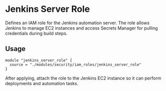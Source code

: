 # Jenkins Server Role

Defines an IAM role for the Jenkins automation server. The role allows Jenkins to manage EC2 instances and access Secrets Manager for pulling credentials during build steps.

## Usage
```hcl
module "jenkins_server_role" {
  source = "./modules/security/iam_roles/jenkins_server_role"
}
```
After applying, attach the role to the Jenkins EC2 instance so it can perform deployments and automation tasks.
